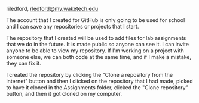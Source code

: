 riledford, rledford@my.waketech.edu


The account that I created for GitHub is only going to be used for school and I can save any repositories or projects that I start. 


The repository that I created will be used to add files for lab assignments that we do in the future. 
It is made public so anyone can see it. I can invite anyone to be able to view my repository. If I'm working on a project with someone else, we can both code at the same time, and if I make a mistake, they can fix it. 

I created the repository by clicking the "Clone a repository from the internet" button and then I clicked on the repository that I had made, picked to have it cloned in the Assignments folder, clicked the "Clone repository" button, and then it got cloned on my computer.